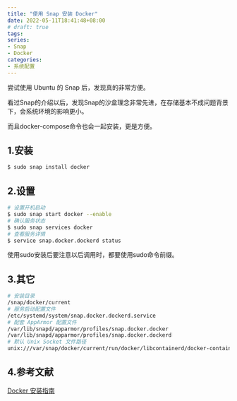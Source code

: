 ```yaml
---
title: "使用 Snap 安装 Docker"
date: 2022-05-11T18:41:48+08:00
# draft: true
tags:
series:
- Snap
- Docker
categories:
- 系统配置
---
```



尝试使用 Ubuntu 的 Snap 后，发现真的非常方便。

看过Snap的介绍以后，发现Snap的沙盒理念非常先进，在存储基本不成问题背景下，会系统环境的影响更小。

而且docker-compose命令也会一起安装，更是方便。

## 1.安装 

```bash
$ sudo snap install docker
```

## 2.设置

```bash
# 设置开机启动
$ sudo snap start docker --enable
# 确认服务状态
$ sudo snap services docker
# 查看服务详情
$ service snap.docker.dockerd status
```
使用sudo安装后要注意以后调用时，都要使用sudo命令前缀。

## 3.其它

```bash
# 安装目录
/snap/docker/current         
# 服务启动配置文件
/etc/systemd/system/snap.docker.dockerd.service
# 配套 AppArmor 配置文件
/var/lib/snapd/apparmor/profiles/snap.docker.docker
/var/lib/snapd/apparmor/profiles/snap.docker.dockerd
# 默认 Unix Socket 文件路径
unix:///var/snap/docker/current/run/docker/libcontainerd/docker-containerd.sock
```

## 4.参考文献

[Docker 安装指南](https://www.moha.online/en/node/111#Snap%E5%AE%89%E8%A3%85)